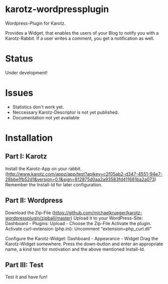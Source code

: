 karotz-wordpressplugin
======================

Wordpress-Plugin for Karotz.

Provides a Widget, that enables the users of your Blog to notify you with a Karotz-Rabbit.
If a user writes a comment, you get a notification as well.

Status
======

Under development!

Issues
======
- Statistics don't work yet.
- Neccessary Karotz-Descriptor is not yet published.
- Documentation not yet available

Installation
============

Part I: Karotz
--------------
Install the Karotz-App on your rabbit. (http://www.karotz.com/appz/app/test?apikey=c2f05ab2-d347-4551-94e7-28bbe1fb52d1&version=0.1&sign=812875d0aa2a93583fd411681ba2a073)
Remember the Install-Id for later configuration.

Part II: Wordpress
------------------
Download the Zip-File (https://github.com/michaelkrueger/karotz-wordpressplugin/zipball/master) 
Upload it to your WordPress-Site: Dashboard - Plugins: Upload - Choose the Zip-File
Activate the plugin.
Activate curl-extension (php.ini): Uncomment "extension=php_curl.dll"

Configure the Karotz-Widget: Dashboard - Appearance - Widget
Drag the Karotz-Widget somewhere. Press the down-button and enter an appropriate name, a kind text for motivation and the above mentioned Install-Id.

Part III: Test
--------------
Test it and have fun!
